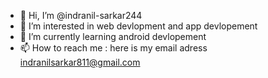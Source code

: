 - 👋 Hi, I’m @indranil-sarkar244
- 👀 I’m interested in web devlopment and app devlopement 
- 🌱 I’m currently learning android devlopement
- 📫 How to reach me : here is my email adress indranilsarkar811@gmail.com
